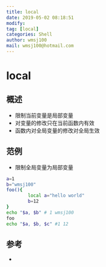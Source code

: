 ```yaml
---
title: local 
date: 2019-05-02 08:18:51	
modify: 
tag: [local]
categories: Shell 
author: wmsj100
mail: wmsj100@hotmail.com
---
```


# local

## 概述
- 限制当前变量是局部变量
- 对变量的修改只在当前函数内有效
- 函数内对全局变量的修改对全局生效

## 范例
- 限制全局变量为局部变量
```sh
a=1
b="wmsj100"
foo(){
        local a="hello world"
        b=12
}
echo "$a, $b" # 1 wmsj100
foo
echo "$a, $b, $c" #1 12
```

## 参考
- []()

